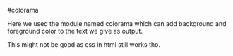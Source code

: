 
#colorama

Here we used the module named colorama which can add background and foreground color to the text we give as output.

This might not be good as css in html still works tho.
